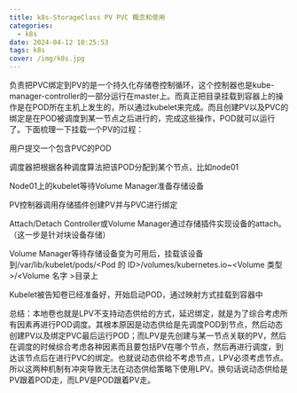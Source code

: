 ```yaml
---
title: k8s-StorageClass PV PVC 概念和使用
categories:
  - k8s
date: 2024-04-12 10:25:53
tags: k8s
cover: /img/k8s.jpg
---
```

负责把PVC绑定到PV的是一个持久化存储卷控制循环，这个控制器也是kube-manager-controller的一部分运行在master上。而真正把目录挂载到容器上的操作是在POD所在主机上发生的，所以通过kubelet来完成。而且创建PV以及PVC的绑定是在POD被调度到某一节点之后进行的，完成这些操作，POD就可以运行了。下面梳理一下挂载一个PV的过程：

用户提交一个包含PVC的POD

调度器把根据各种调度算法把该POD分配到某个节点，比如node01

Node01上的kubelet等待Volume Manager准备存储设备

PV控制器调用存储插件创建PV并与PVC进行绑定

Attach/Detach Controller或Volume Manager通过存储插件实现设备的attach。（这一步是针对块设备存储）

Volume Manager等待存储设备变为可用后，挂载该设备到/var/lib/kubelet/pods/<Pod 的 ID>/volumes/kubernetes.io~<Volume 类型 >/<Volume 名字 >目录上

Kubelet被告知卷已经准备好，开始启动POD，通过映射方式挂载到容器中

总结：本地卷也就是LPV不支持动态供给的方式，延迟绑定，就是为了综合考虑所有因素再进行POD调度。其根本原因是动态供给是先调度POD到节点，然后动态创建PV以及绑定PVC最后运行POD；而LPV是先创建与某一节点关联的PV，然后在调度的时候综合考虑各种因素而且要包括PV在哪个节点，然后再进行调度，到达该节点后在进行PVC的绑定。也就说动态供给不考虑节点，LPV必须考虑节点。所以这两种机制有冲突导致无法在动态供给策略下使用LPV。换句话说动态供给是PV跟着POD走，而LPV是POD跟着PV走。